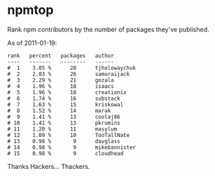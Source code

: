 npmtop
======

Rank npm contributors by the number of packages they've published.

As of 2011-01-19:

    rank   percent   packages   author
    ----   -------   --------   ------
    #  1    3.05 %      28      tjholowaychuk
    #  2    2.83 %      26      samuraijack
    #  3    2.29 %      21      gozala
    #  4    1.96 %      18      isaacs
    #  5    1.96 %      18      creationix
    #  6    1.74 %      16      substack
    #  7    1.63 %      15      kriskowal
    #  8    1.52 %      14      marak
    #  9    1.41 %      13      coolaj86
    # 10    1.41 %      13      pkrumins
    # 11    1.20 %      11      masylum
    # 12    1.09 %      10      TooTallNate
    # 13    0.98 %       9      davglass
    # 14    0.98 %       9      mikebannister
    # 15    0.98 %       9      cloudhead

Thanks Hackers... Thackers.
